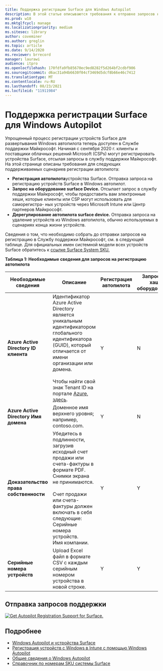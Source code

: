 ```yaml
---
title: Поддержка регистрации Surface для Windows Autopilot
description: В этой статье описываются требования к отправке запросов на регистрацию автопилота в Службу поддержки Майкрософт.
ms.prod: w10
ms.mktglfcycl: manage
ms.localizationpriority: medium
ms.sitesec: library
author: coveminer
ms.author: greglin
ms.topic: article
ms.date: 9/14/2020
ms.reviewer: brrecord
manager: laurawi
audience: itpro
ms.openlocfilehash: 170fdfa9fb85670ec9ed8282f5d264bf2cdbf906
ms.sourcegitcommit: d6ac31a94b6630f04cf3469d5dcf8b66e46c7412
ms.translationtype: MT
ms.contentlocale: ru-RU
ms.lasthandoff: 08/23/2021
ms.locfileid: "11911984"
---
```

# <a name="surface-registration-support-for-windows-autopilot"></a>Поддержка регистрации Surface для Windows Autopilot

Упрощенный процесс регистрации устройств Surface для развертывания Windows автопилота теперь доступен в Службе поддержки Майкрософт. Начиная с сентября 2020 г. клиенты и поставщики облачных решений Microsoft (CSPs) могут регистрировать устройства Surface, отсылая запросы в службу поддержки Майкрософт. На этой странице описаны требования для следующих поддерживаемых сценариев регистрации автопилота:
 
- **Регистрация автопилота**устройства Surface. Отправка запроса на регистрацию устройств Surface в Windows автопилот.
- **Запрос на оборудование surface Device.** Отсылает запрос в службу поддержки Майкрософт, чтобы предоставить вам электронные хеши, которые клиенты или CSP могут использовать для саморегистра- ных устройств через Microsoft Intune или Центр партнеров Майкрософт.
- **Дерегулирование автопилота surface device.** Отправка запроса на удаление устройств из Windows автопилота, обычно используемых в сценариях конца жизни устройств.

Сведения о том, что необходимо собрать до отправки запросов на регистрацию в Службу поддержки Майкрософт, см. в следующей таблице. Для официальных имен системной модели всех устройств Surface обратитесь к [ссылке Surface System SKU.](surface-system-sku-reference.md)
 
**Таблица 1: Необходимые сведения для запросов на регистрацию автопилота**
 

| Необходимые сведения                   | Описание                                                                                                                                                                                                                                                                                    | Регистрация автопилота | Запрос на хаш оборудования | Автопилот<br>Дерегулирование |
| -------------------------------------- | ---------------------------------------------------------------------------------------------------------------------------------------------------------------------------------------------------------------------------------------------------------------------------------------------- | ---------------------- | --------------------- | --------------------------- |
| **Azure Active Directory ID клиента**   | Идентификатор Azure Active Directory является уникальным идентификатором глобального идентификатора (GUID), который отличается от имени организации или домена.<br> <br>Чтобы найти свой знак Tenant ID на портале [Azure, здесь](https://portal.azure.com/#blade/Microsoft_AAD_IAM/ActiveDirectoryMenuBlade/Properties). | Y                      | N                     | Y                           |
| **Azure Active Directory Имя домена** | Доменное имя верхнего уровня; например, contoso.com.                                                                                                                                                                                                                                          | Y                      | N                     | Y                           |
| **Доказательство права собственности**                 | Убедитесь в подлинности, загрузив исходный счет продажи или счета-фактуры в формате PDF. Снимки экрана не принимаются.<br> <br>Счет продажи или счета-фактуры должен включать в себя следующие:<br>Серийные номера устройств.<br>Имя компании.                                                           | Y                      | Y                     | Y                           |
| **Серийные номера устройств**              | Upload Excel файл в формате CSV с каждым серийным номером устройства в новой строке.                                                                                                                                                                                                                  | Y                      | Y                     | Y                           |

 

## <a name="submit-support-requests"></a>Отправка запросов поддержки

  [![Get Autopilot Registration Support for Surface.](images/autopilot-reg-support-surface.png)](https://prod.support.services.microsoft.com/supportrequestform/0d8bf192-cab7-6d39-143d-5a17840b9f5f)
 
 
 
## <a name="learn-more"></a>Подробнее

- [Windows Autopilot и устройства Surface](windows-autopilot-and-surface-devices.md)
- [Регистрация устройств с Windows в Intune с помощью Windows Autopilot](https://docs.microsoft.com/mem/autopilot/enrollment-autopilot)
- [Общие сведения о Windows Autopilot](https://docs.microsoft.com/mem/autopilot/windows-autopilot)
- [Справочник по номерам SKU системы Surface](surface-system-sku-reference.md)

 
 
 

